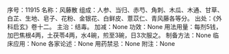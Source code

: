 序号：11915
名称：风藤散
组成：人参、当归、赤芍、角刺、木瓜、木通、甘草、白芷、生地、皂子、花粉、金银花、白鲜皮、薏苡仁、青风藤各等分。
出处：《外科启玄》卷十二。
主治：结毒。
加减：None
功效：None
用法用量：每剂5钱，加巴焦根4两，土茯苓4两，水4碗，煎至3碗，日3次服之。
制备方法：None
临床应用：None
各家论述：None
用药禁忌：None
附注：None
